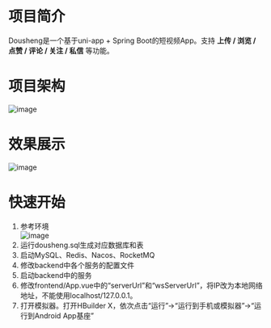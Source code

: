 # 项目简介
Dousheng是一个基于uni-app + Spring Boot的短视频App。支持 **上传 / 浏览 / 点赞 / 评论 / 关注 / 私信** 等功能。
# 项目架构
![image](https://github.com/user-attachments/assets/b79a35e1-d61f-4130-9c60-944e86b0c8e8)
# 效果展示
![image](https://github.com/user-attachments/assets/0084b8fe-a76d-477a-993f-cc51cc53dfca)
# 快速开始
1. 参考环境 <br/>
![image](https://github.com/user-attachments/assets/980c3796-d54e-4aa7-9302-943ec5f16c52)
2. 运行dousheng.sql生成对应数据库和表 <br/>
3. 启动MySQL、Redis、Nacos、RocketMQ <br/>
4. 修改backend中各个服务的配置文件 <br/>
5. 启动backend中的服务 <br/>
6. 修改frontend/App.vue中的“serverUrl”和“wsServerUrl”，将IP改为本地网络地址，不能使用localhost/127.0.0.1。 <br/>
7. 打开模拟器。打开HBuilder X，依次点击“运行”->“运行到手机或模拟器”->“运行到Android App基座”


